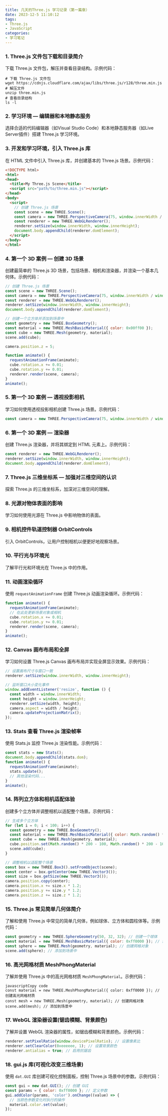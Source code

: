 ```yaml
---
title: 几天的Three.js 学习记录（第一篇章）
date: 2023-12-5 11:10:12
tags:
- Three.js
- JavaScript
categories: 
- 学习笔记
---
```


### 1. Three.js 文件包下载和目录简介

下载 Three.js 文件包，解压并查看目录结构。示例代码：

```shell
# 下载 Three.js 文件包
wget https://cdnjs.cloudflare.com/ajax/libs/three.js/r128/three.min.js
# 解压文件
unzip three.min.js
# 查看目录结构
ls -l
```

### 2. 学习环境 — 编辑器和本地静态服务

选择合适的代码编辑器（如Visual Studio Code）和本地静态服务器（如Live Server插件）搭建 Three.js 学习环境。

### 3. 开发和学习环境，引入 Three.js 库

在 HTML 文件中引入 Three.js 库，并创建基本的 Three.js 场景。示例代码：

```html
<!DOCTYPE html>
<html>
<head>
  <title>My Three.js Scene</title>
  <script src="path/to/three.min.js"></script>
</head>
<body>
  <script>
    // 创建 Three.js 场景
    const scene = new THREE.Scene();
    const camera = new THREE.PerspectiveCamera(75, window.innerWidth / window.innerHeight, 0.1, 1000);
    const renderer = new THREE.WebGLRenderer();
    renderer.setSize(window.innerWidth, window.innerHeight);
    document.body.appendChild(renderer.domElement);
  </script>
</body>
</html>
```

### 4. 第一个 3D 案例 — 创建 3D 场景

创建最简单的 Three.js 3D 场景，包括场景、相机和渲染器，并渲染一个基本几何体。示例代码：

```javascript
// 创建 Three.js 场景
const scene = new THREE.Scene();
const camera = new THREE.PerspectiveCamera(75, window.innerWidth / window.innerHeight, 0.1, 1000);
const renderer = new THREE.WebGLRenderer();
renderer.setSize(window.innerWidth, window.innerHeight);
document.body.appendChild(renderer.domElement);

// 创建一个立方体并添加到场景中
const geometry = new THREE.BoxGeometry();
const material = new THREE.MeshBasicMaterial({ color: 0x00ff00 });
const cube = new THREE.Mesh(geometry, material);
scene.add(cube);

camera.position.z = 5;

function animate() {
  requestAnimationFrame(animate);
  cube.rotation.x += 0.01;
  cube.rotation.y += 0.01;
  renderer.render(scene, camera);
}
animate();
```

### 5. 第一个 3D 案例 — 透视投影相机

学习如何使用透视投影相机创建 Three.js 场景。示例代码：

```javascript
const camera = new THREE.PerspectiveCamera(75, window.innerWidth / window.innerHeight, 0.1, 1000);
```

### 6. 第一个 3D 案例 — 渲染器

创建 Three.js 渲染器，并将其绑定到 HTML 元素上。示例代码：


```javascript
const renderer = new THREE.WebGLRenderer();
renderer.setSize(window.innerWidth, window.innerHeight);
document.body.appendChild(renderer.domElement);
```

### 7. Three.js 三维坐标系 — 加强对三维空间的认识

探索 Three.js 的三维坐标系，加深对三维空间的理解。

### 8. 光源对物体表面的影响

学习如何使用光源在 Three.js 中影响物体的表面。

### 9. 相机控件轨道控制器 OrbitControls

引入 OrbitControls，让用户控制相机以便更好地观察场景。

### 10. 平行光与环境光

了解平行光和环境光在 Three.js 中的作用。

### 11. 动画渲染循环

使用 `requestAnimationFrame` 创建 Three.js 动画渲染循环。示例代码：

```javascript
function animate() {
  requestAnimationFrame(animate);
  // 在此处更新场景对象或相机
  cube.rotation.x += 0.01;
  cube.rotation.y += 0.01;
  renderer.render(scene, camera);
}
animate();
```

### 12. Canvas 画布布局和全屏

学习如何设置 Three.js Canvas 画布布局并实现全屏显示效果。示例代码：

```javascript
// 设置画布尺寸与窗口一致
renderer.setSize(window.innerWidth, window.innerHeight);

// 监听窗口大小变化事件
window.addEventListener('resize', function () {
  const width = window.innerWidth;
  const height = window.innerHeight;
  renderer.setSize(width, height);
  camera.aspect = width / height;
  camera.updateProjectionMatrix();
});
```

### 13. Stats 查看 Three.js 渲染帧率

使用 Stats.js 监控 Three.js 渲染性能。示例代码：

```javascript
const stats = new Stats();
document.body.appendChild(stats.dom);
function animate() {
  requestAnimationFrame(animate);
  stats.update();
  // 其他渲染代码...
}
animate();
```

### 14. 阵列立方体和相机适配体验

创建多个立方体并调整相机以适配整个场景。示例代码：

```javascript
// 生成多个立方体
for (let i = 0; i < 100; i++) {
  const geometry = new THREE.BoxGeometry();
  const material = new THREE.MeshBasicMaterial({ color: Math.random() * 0xffffff });
  const cube = new THREE.Mesh(geometry, material);
  cube.position.set(Math.random() * 200 - 100, Math.random() * 200 - 100, Math.random() * 200 - 100);
  scene.add(cube);
}

// 调整相机以适配整个场景
const box = new THREE.Box3().setFromObject(scene);
const center = box.getCenter(new THREE.Vector3());
const size = box.getSize(new THREE.Vector3());
camera.position.copy(center);
camera.position.x += size.x * 1.2;
camera.position.y += size.y * 1.2;
camera.position.z += size.z * 1.2;
```

### 15. Three.js 常见简单几何体简介

了解和使用 Three.js 中常见的简单几何体，例如球体、立方体和圆柱体等。示例代码：

```javascript
const geometry = new THREE.SphereGeometry(50, 32, 32); // 创建一个球体
const material = new THREE.MeshBasicMaterial({ color: 0xff0000 }); // 创建材质
const sphere = new THREE.Mesh(geometry, material); // 创建网格对象
scene.add(sphere); // 添加到场景中
```

### 16. 高光网格材质 MeshPhongMaterial

了解并使用 Three.js 中的高光网格材质 `MeshPhongMaterial`。示例代码：

```
javascriptCopy code
const material = new THREE.MeshPhongMaterial({ color: 0xff0000 }); // 创建高光网格材质
const mesh = new THREE.Mesh(geometry, material); // 创建网格对象
scene.add(mesh); // 添加到场景中
```

### 17. WebGL 渲染器设置(锯齿模糊、背景颜色)

了解并设置 WebGL 渲染器的属性，如锯齿模糊和背景颜色。示例代码：

```javascript
renderer.setPixelRatio(window.devicePixelRatio); // 设置像素比
renderer.setClearColor(0xeeeeee, 1); // 设置背景颜色
renderer.antialias = true; // 启用抗锯齿
```

### 18. gui.js 库(可视化改变三维场景)

使用 `dat.GUI` 库创建可视化控制面板，控制 Three.js 场景中的参数。示例代码：

```javascript
const gui = new dat.GUI(); // 创建 GUI
const params = { color: 0xff0000 }; // 定义参数
gui.addColor(params, 'color').onChange((value) => {
  // 当颜色参数变化时执行的操作
  material.color.set(value);
});
```
